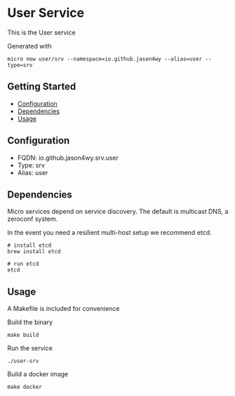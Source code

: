 # User Service

This is the User service

Generated with

```
micro new user/srv --namespace=io.github.jason4wy --alias=user --type=srv
```

## Getting Started

- [Configuration](#configuration)
- [Dependencies](#dependencies)
- [Usage](#usage)

## Configuration

- FQDN: io.github.jason4wy.srv.user
- Type: srv
- Alias: user

## Dependencies

Micro services depend on service discovery. The default is multicast DNS, a zeroconf system.

In the event you need a resilient multi-host setup we recommend etcd.

```
# install etcd
brew install etcd

# run etcd
etcd
```

## Usage

A Makefile is included for convenience

Build the binary

```
make build
```

Run the service
```
./user-srv
```

Build a docker image
```
make docker
```
